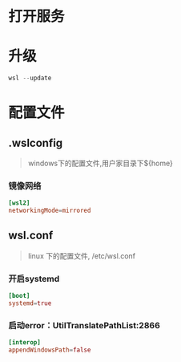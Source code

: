 

# 打开服务


# 升级

```powershell
wsl --update
```

# 配置文件

## .wslconfig
> windows下的配置文件,用户家目录下${home}

### 镜像网络

```toml
[wsl2]
networkingMode=mirrored
```

## wsl.conf
> linux 下的配置文件, /etc/wsl.conf

### 开启systemd
```toml
[boot]
systemd=true
```
### 启动error：UtilTranslatePathList:2866
```toml
[interop]
appendWindowsPath=false
```


